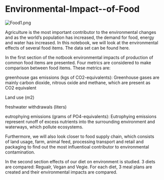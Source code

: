 # Environmental-Impact--of-Food
![Food1.png](attachment:Food1.png)

Agriculture is the most important contributor to the environmental changes and as the world’s population has increased, the demand for food, energy and water has increased. In this notebook, we will look at the environmental effects of several food items. The data set can be found here.

In the first section of the notbook environmental impacts of production of common food items are presented. Four metrics are considered to make comparison between food items. These metrics are:

greenhouse gas emissions (kgs of CO2-equivalents): Greenhouse gases are mainly carbon dioxide, nitrous oxide and methane, which are present as CO2 equivalent

Land use (m2)

freshwater withdrawals (liters)

eutrophying emissions (grams of PO4-equivalents): Eutrophying emissions represent runoff of excess nutrients into the surrounding environment and waterways, which pollute ecosystems.

Furthermore, we will also look closer to food supply chain, which consists of land usage, farm, animal feed, processing transport and retail and packaging to find out the most influentioal contributor to environmental contamination.

In the second section effects of our diet on environment is studied. 3 diets are compared: Regualr, Vegan and Vegie. For each diet, 3 meal plans are created and their environmental impacts are compared.
